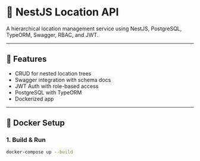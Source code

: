 # 🧭 NestJS Location API

A hierarchical location management service using NestJS, PostgreSQL, TypeORM, Swagger, RBAC, and JWT.

---

## 🚀 Features

- CRUD for nested location trees
- Swagger integration with schema docs
- JWT Auth with role-based access
- PostgreSQL with TypeORM
- Dockerized app

---

## 🐳 Docker Setup

### 1. Build & Run

```bash
docker-compose up --build
